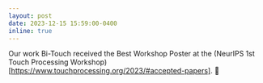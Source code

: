 ```yaml
---
layout: post
date: 2023-12-15 15:59:00-0400
inline: true
---
```

Our work Bi-Touch received the Best Workshop Poster at the (NeurIPS 1st Touch Processing Workshop)[https://www.touchprocessing.org/2023/#accepted-papers]. :tada: 